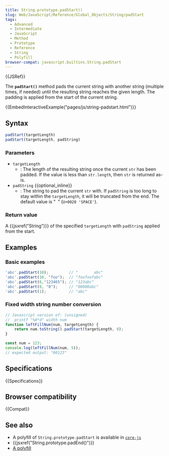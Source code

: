 ```yaml
---
title: String.prototype.padStart()
slug: Web/JavaScript/Reference/Global_Objects/String/padStart
tags:
  - Advanced
  - Intermediate
  - JavaScript
  - Method
  - Prototype
  - Reference
  - String
  - Polyfill
browser-compat: javascript.builtins.String.padStart
---
```

{{JSRef}}

The **`padStart()`** method pads the current string with another string
(multiple times, if needed) until the resulting string reaches the given length.
The padding is applied from the start of the current string.

{{EmbedInteractiveExample("pages/js/string-padstart.html")}}

## Syntax

```js
padStart(targetLength)
padStart(targetLength, padString)
```

### Parameters

- `targetLength`
  - : The length of the resulting string once the current `str` has been padded.
    If the value is less than `str.length`, then `str` is returned as-is.
- `padString` {{optional_inline}}
  - : The string to pad the current `str` with. If `padString` is too long to
    stay within the `targetLength`, it will be truncated from the end. The
    default value is "` `" (`U+0020 'SPACE'`).

### Return value

A {{jsxref("String")}} of the specified `targetLength` with `padString`
applied from the start.

## Examples

### Basic examples

```js
'abc'.padStart(10);         // "       abc"
'abc'.padStart(10, "foo");  // "foofoofabc"
'abc'.padStart(6,"123465"); // "123abc"
'abc'.padStart(8, "0");     // "00000abc"
'abc'.padStart(1);          // "abc"
```

### Fixed width string number conversion

```js
// Javascript version of: (unsigned)
//  printf "%0*d" width num
function leftFillNum(num, targetLength) {
    return num.toString().padStart(targetLength, 0);
}

const num = 123;
console.log(leftFillNum(num, 5));
// expected output: "00123"
```

## Specifications

{{Specifications}}

## Browser compatibility

{{Compat}}

## See also

- A polyfill of `String.prototype.padStart` is available in
  [`core-js`](https://github.com/zloirock/core-js#ecmascript-string-and-regexp)
- {{jsxref("String.prototype.padEnd()")}}
- [A polyfill](https://github.com/behnammodi/polyfill/blob/master/string.polyfill.js)
